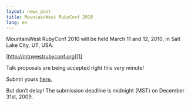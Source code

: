 ```yaml
---
layout: news_post
title: MountainWest RubyConf 2010
lang: en
---
```


MountainWest RubyConf 2010 will be held March 11 and 12, 2010, in Salt
Lake City, UT, <span class="caps">USA</span>.

[http://mtnwestrubyconf.org][1]

Talk proposals are being accepted right this very minute!

Submit yours [here.][2]

But don’t delay! The submission deadline is midnight (MST) on December
31st, 2009.

[1]: http://mtnwestrubyconf.org 
[2]: http://spreadsheets.google.com/viewform?formkey=dERsdEVIc0FTSlBtanVxTWFNamdHcmc6MA 
[3]: http://radiantcms.org 
[4]: http://rubyidentity.org 
